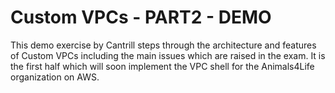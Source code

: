 # Custom VPCs - PART2 - DEMO

This demo exercise by Cantrill steps through the architecture and features of Custom VPCs including the main issues which are raised in the exam. It is the first half which will soon implement the VPC shell for the Animals4Life organization on AWS.